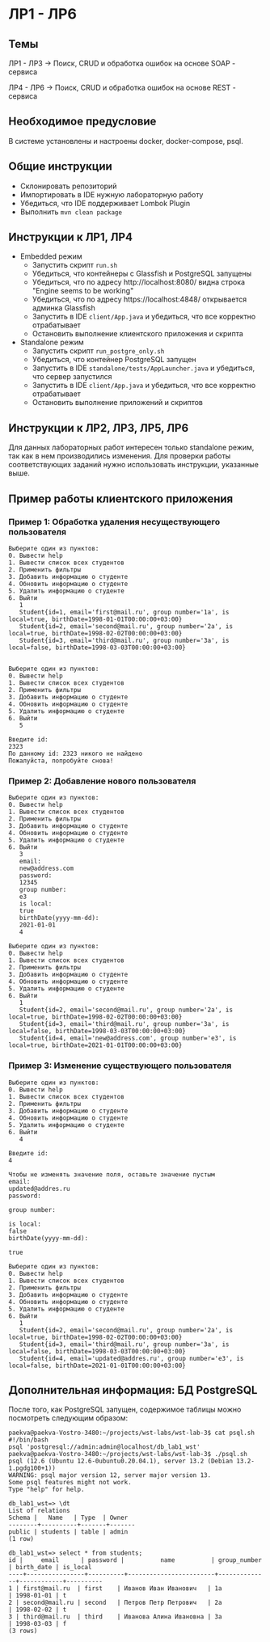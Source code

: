 # ЛР1 - ЛР6

## Темы
ЛР1 - ЛР3 -> Поиск, CRUD и обработка ошибок на основе SOAP - сервиса

ЛР4 - ЛР6 -> Поиск, CRUD и обработка ошибок на основе REST - сервиса

## Необходимое предусловие
В системе установлены и настроены docker, docker-compose, psql.

## Общие инструкции
- Склонировать репозиторий
- Импортировать в IDE нужную лабораторную работу
- Убедиться, что IDE поддерживает Lombok Plugin
- Выполнить ```mvn clean package```

## Инструкции к ЛР1, ЛР4
- Embedded режим
    - Запустить скрипт ```run.sh```
    - Убедиться, что контейнеры с Glassfish и PostgreSQL запущены 
    - Убедиться, что по адресу http://localhost:8080/ видна строка "Engine seems to be working"
    - Убедиться, что по адресу  https://localhost:4848/ открывается админка Glassfish
    - Запустить в IDE ```client/App.java``` и убедиться, что все корректно отрабатывает
    - Остановить выполнение клиентского приложения и скрипта
- Standalone режим
    - Запустить скрипт ```run_postgre_only.sh```
    - Убедиться, что контейнер PostgreSQL запущен
    - Запустить в IDE ```standalone/tests/AppLauncher.java``` и убедиться, что сервер запустился
    - Запустить в IDE ```client/App.java``` и убедиться, что все корректно отрабатывает
    - Остановить выполнение приложений и скриптов

## Инструкции к ЛР2, ЛР3, ЛР5, ЛР6
Для данных лабораторных работ интересен только standalone режим, так как в нем производились изменения.
Для проверки работы соответствующих заданий нужно использовать инструкции, указанные выше.

## Пример работы клиентского приложения

### Пример 1: Обработка удаления несуществующего пользователя
    Выберите один из пунктов:
    0. Вывести help
    1. Вывести список всех студентов
    2. Применить фильтры
    3. Добавить информацию о студенте
    4. Обновить информацию о студенте
    5. Удалить информацию о студенте
    6. Выйти
       1
       Student{id=1, email='first@mail.ru', group number='1a', is local=true, birthDate=1998-01-01T00:00:00+03:00}
       Student{id=2, email='second@mail.ru', group number='2a', is local=true, birthDate=1998-02-02T00:00:00+03:00}
       Student{id=3, email='third@mail.ru', group number='3a', is local=false, birthDate=1998-03-03T00:00:00+03:00}


    Выберите один из пунктов:
    0. Вывести help
    1. Вывести список всех студентов
    2. Применить фильтры
    3. Добавить информацию о студенте
    4. Обновить информацию о студенте
    5. Удалить информацию о студенте
    6. Выйти
       5
    
    Введите id:
    2323
    По данному id: 2323 никого не найдено
    Пожалуйста, попробуйте снова!

### Пример 2: Добавление нового пользователя

    Выберите один из пунктов:
    0. Вывести help
    1. Вывести список всех студентов
    2. Применить фильтры
    3. Добавить информацию о студенте
    4. Обновить информацию о студенте
    5. Удалить информацию о студенте
    6. Выйти
       3
       email:
       new@address.com
       password:
       12345
       group number:
       e3
       is local:
       true
       birthDate(yyyy-mm-dd):
       2021-01-01
       4
    
    Выберите один из пунктов:
    0. Вывести help
    1. Вывести список всех студентов
    2. Применить фильтры
    3. Добавить информацию о студенте
    4. Обновить информацию о студенте
    5. Удалить информацию о студенте
    6. Выйти
       1
       Student{id=2, email='second@mail.ru', group number='2a', is local=true, birthDate=1998-02-02T00:00:00+03:00}
       Student{id=3, email='third@mail.ru', group number='3a', is local=false, birthDate=1998-03-03T00:00:00+03:00}
       Student{id=4, email='new@address.com', group number='e3', is local=true, birthDate=2021-01-01T00:00:00+03:00}

### Пример 3: Изменение существующего пользователя
    Выберите один из пунктов:
    0. Вывести help
    1. Вывести список всех студентов
    2. Применить фильтры
    3. Добавить информацию о студенте
    4. Обновить информацию о студенте
    5. Удалить информацию о студенте
    6. Выйти
       4
    
    Введите id:
    4
    
    Чтобы не изменять значение поля, оставьте значение пустым
    email:
    updated@addres.ru
    password:
    
    group number:
    
    is local:
    false
    birthDate(yyyy-mm-dd):
    
    true
    
    Выберите один из пунктов:
    0. Вывести help
    1. Вывести список всех студентов
    2. Применить фильтры
    3. Добавить информацию о студенте
    4. Обновить информацию о студенте
    5. Удалить информацию о студенте
    6. Выйти
       1
       Student{id=2, email='second@mail.ru', group number='2a', is local=true, birthDate=1998-02-02T00:00:00+03:00}
       Student{id=3, email='third@mail.ru', group number='3a', is local=false, birthDate=1998-03-03T00:00:00+03:00}
       Student{id=4, email='updated@addres.ru', group number='e3', is local=false, birthDate=2021-01-01T00:00:00+03:00}



## Дополнительная информация: БД PostgreSQL
После того, как PostgreSQL запущен, содержимое таблицы можно посмотреть следующим образом:

    paekva@paekva-Vostro-3480:~/projects/wst-labs/wst-lab-3$ cat psql.sh 
    #!/bin/bash
    psql 'postgresql://admin:admin@localhost/db_lab1_wst'
    paekva@paekva-Vostro-3480:~/projects/wst-labs/wst-lab-3$ ./psql.sh
    psql (12.6 (Ubuntu 12.6-0ubuntu0.20.04.1), server 13.2 (Debian 13.2-1.pgdg100+1))
    WARNING: psql major version 12, server major version 13.
    Some psql features might not work.
    Type "help" for help.
    
    db_lab1_wst=> \dt
    List of relations
    Schema |   Name   | Type  | Owner
    --------+----------+-------+-------
    public | students | table | admin
    (1 row)
    
    db_lab1_wst=> select * from students;
    id |     email      | password |          name          | group_number | birth_date | is_local
    ----+----------------+----------+------------------------+--------------+------------+----------
    1 | first@mail.ru  | first    | Иванов Иван Иванович   | 1a           | 1998-01-01 | t
    2 | second@mail.ru | second   | Петров Петр Петрович   | 2a           | 1998-02-02 | t
    3 | third@mail.ru  | third    | Иванова Алина Ивановна | 3a           | 1998-03-03 | f
    (3 rows)
